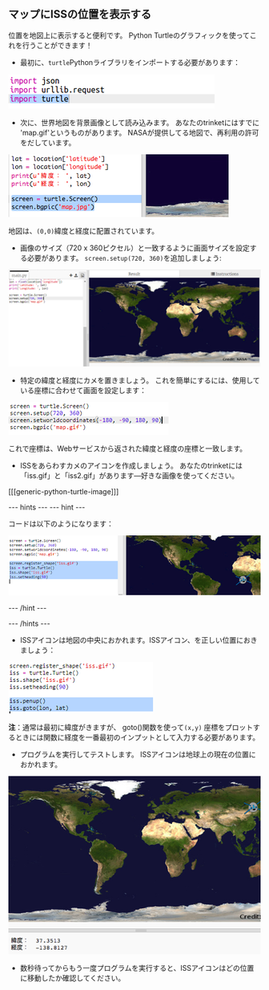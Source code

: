 ## マップにISSの位置を表示する

位置を地図上に表示すると便利です。 Python Turtleのグラフィックを使ってこれを行うことができます！

+ 最初に、`turtle`Pythonライブラリをインポートする必要があります：

![スクリーンショット](images/iss-turtle.png)

+ 次に、世界地図を背景画像として読み込みます。 あなたのtrinketにはすでに 'map.gif'というものがあります。 NASAが提供してる地図で、再利用の許可をだしています。 

![スクリーンショット](images/iss-map.png)

地図は、`(0,0)`緯度と経度に配置されています。

+ 画像のサイズ（720 x 360ピクセル）と一致するように画面サイズを設定する必要があります。 `screen.setup(720, 360)`を追加しましょう:

![スクリーンショット](images/iss-setup.png)

+ 特定の緯度と経度にカメを置きましょう。 これを簡単にするには、使用している座標に合わせて画面を設定します：

![スクリーンショット](images/iss-world.png)

これで座標は、Webサービスから返された緯度と経度の座標と一致します。

+ ISSをあらわすカメのアイコンを作成しましょう。 あなたのtrinketには「iss.gif」と「iss2.gif」があります—好きな画像を使ってください。 

[[[generic-python-turtle-image]]]

--- hints --- --- hint ---

コードは以下のようになります：

![スクリーンショット](images/iss-image.png)

--- /hint ---

--- /hints ---

+ ISSアイコンは地図の中央におかれます。ISSアイコン、を正しい位置におきましょう：

![スクリーンショット](images/iss-plot.png)

**注**：通常は最初に緯度がきますが、 goto()関数を使って`(x,y)` 座標をプロットするときには関数に経度を一番最初のインプットとして入力する必要があります。

+ プログラムを実行してテストします。 ISSアイコンは地球上の現在の位置におかれます。 

![スクリーンショット](images/iss-plotted.png)

+ 数秒待ってからもう一度プログラムを実行すると、ISSアイコンはどの位置に移動したか確認してください。